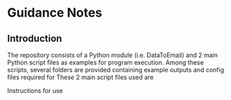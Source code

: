 # Guidance Notes

## Introduction
The repository consists of a Python module (i.e. DataToEmail) and 2 main Python script files as examples for program execution.
Among these scripts, several folders are provided containing example outputs and config files required for 
These 2 main script files used are

Instructions for use 
